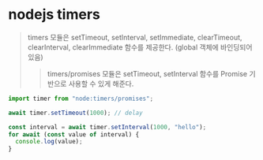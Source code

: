 # nodejs timers

> timers 모듈은 setTimeout, setInterval, setImmediate, clearTimeout, clearInterval, clearImmediate 함수를 제공한다. (global 객체에 바인딩되어 있음)
>
> > timers/promises 모듈은 setTimeout, setInterval 함수를 Promise 기반으로 사용할 수 있게 해준다.

```js
import timer from "node:timers/promises";

await timer.setTimeout(1000); // delay

const interval = await timer.setInterval(1000, "hello");
for await (const value of interval) {
  console.log(value);
}
```
